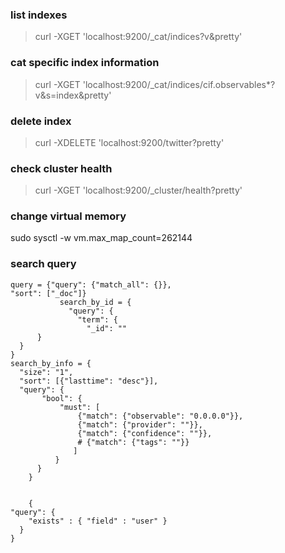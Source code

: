 
### list indexes
> curl -XGET 'localhost:9200/\_cat/indices?v&pretty'  

### cat specific index information
> curl -XGET 'localhost:9200/\_cat/indices/cif.observables*?v&s=index&pretty'  

### delete index
> curl -XDELETE 'localhost:9200/twitter?pretty'

### check cluster health
> curl -XGET 'localhost:9200/\_cluster/health?pretty'

### change virtual memory
sudo sysctl -w vm.max_map_count=262144


### search query
    query = {"query": {"match_all": {}},
    "sort": ["_doc"]}
               search_by_id = {
                 "query": {
                   "term": {
                     "_id": ""
          }
      }
    }
    search_by_info = {
      "size": "1",
      "sort": [{"lasttime": "desc"}],
      "query": {
           "bool": {
               "must": [
                   {"match": {"observable": "0.0.0.0"}},
                   {"match": {"provider": ""}},
                   {"match": {"confidence": ""}},
                   # {"match": {"tags": ""}}
                  ]
              }
          }
        }


        {
    "query": {
        "exists" : { "field" : "user" }
      }
    }
